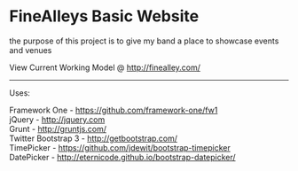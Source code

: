 FineAlleys Basic Website
========================

the purpose of this project is to give my band a place to showcase events and venues

View Current Working Model @ http://finealley.com/


--------------------------------------------

Uses:

Framework One - https://github.com/framework-one/fw1   
jQuery - http://jquery.com  
Grunt - http://gruntjs.com/  
Twitter Bootstrap 3 - http://getbootstrap.com/  
TimePicker - https://github.com/jdewit/bootstrap-timepicker  
DatePicker - http://eternicode.github.io/bootstrap-datepicker/  
